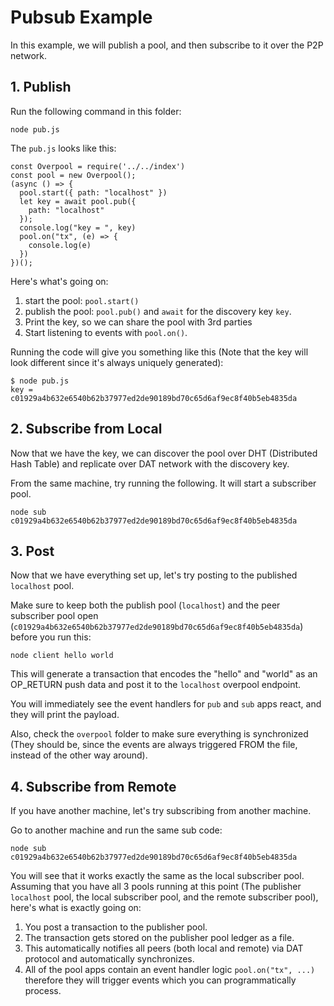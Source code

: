 # Pubsub Example

In this example, we will publish a pool, and then subscribe to it over the P2P network.

## 1. Publish

Run the following command in this folder:

```
node pub.js
```

The `pub.js` looks like this:

```
const Overpool = require('../../index')
const pool = new Overpool();
(async () => {
  pool.start({ path: "localhost" })
  let key = await pool.pub({
    path: "localhost"
  });
  console.log("key = ", key)
  pool.on("tx", (e) => {
    console.log(e)
  })
})();
```

Here's what's going on:

1. start the pool: `pool.start()`
2. publish the pool: `pool.pub()` and `await` for the discovery key `key`.
3. Print the key, so we can share the pool with 3rd parties
4. Start listening to events with `pool.on()`.

Running the code will give you something like this (Note that the key will look different since it's always uniquely generated):

```
$ node pub.js
key =  c01929a4b632e6540b62b37977ed2de90189bd70c65d6af9ec8f40b5eb4835da
```


## 2. Subscribe from Local

Now that we have the key, we can discover the pool over DHT (Distributed Hash Table) and replicate over DAT network with the discovery key.

From the same machine, try running the following. It will start a subscriber pool.

```
node sub c01929a4b632e6540b62b37977ed2de90189bd70c65d6af9ec8f40b5eb4835da
```

## 3. Post

Now that we have everything set up, let's try posting to the published `localhost` pool.

Make sure to keep both the publish pool (`localhost`) and the peer subscriber pool open (`c01929a4b632e6540b62b37977ed2de90189bd70c65d6af9ec8f40b5eb4835da`) before you run this:

```
node client hello world
```

This will generate a transaction that encodes the "hello" and "world" as an OP_RETURN push data and post it to the `localhost` overpool endpoint.

You will immediately see the event handlers for `pub` and `sub` apps react, and they will print the payload.

Also, check the `overpool` folder to make sure everything is synchronized (They should be, since the events are always triggered FROM the file, instead of the other way around).

## 4. Subscribe from Remote

If you have another machine, let's try subscribing from another machine.

Go to another machine and run the same sub code:

```
node sub c01929a4b632e6540b62b37977ed2de90189bd70c65d6af9ec8f40b5eb4835da
```

You will see that it works exactly the same as the local subscriber pool. Assuming that you have all 3 pools running at this point (The publisher `localhost` pool, the local subscriber pool, and the remote subscriber pool), here's what is exactly going on:

1. You post a transaction to the publisher pool.
2. The transaction gets stored on the publisher pool ledger as a file.
3. This automatically notifies all peers (both local and remote) via DAT protocol and automatically synchronizes.
4. All of the pool apps contain an event handler logic `pool.on("tx", ...)` therefore they will trigger events which you can programmatically process.
